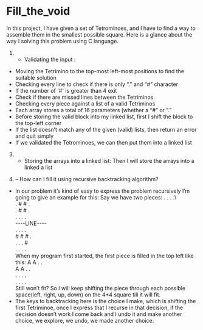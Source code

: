 # Fill_the_void
In this project, I have given a set of Tetrominoes, and I have to find a way to assemble them in the smallest possible square. Here is a glance about the way I solving this problem using C language.

1) - Validating the input :
- Moving the Tetrimino to the top-most left-most positions to find the suitable solution
- Checking every line to check if there is only “.” and “#” character
- If the number of '#' is greater than 4 exit
- Check if there are missed lines between the Tetriminos
- Checking every piece against a list of a valid Tetriminos
- Each array stores a total of 16 parameters (whether a “#” or “.” 
- Before storing the valid block into my linked list, first I shift the block to the top-left corner
- If the list doesn’t match any of the given (valid) lists, then return an error and quit simply
- If we validated the Tetrominoes, we can then put them into a linked list

3) - Storing the arrays into a linked list:
Then I will store the arrays into a linked a list

4) – How can I fill it using recursive backtracking algorithm?
- In our problem it’s kind of easy to express the problem recursively
I’m going to give an example for this:
Say we have two pieces:
                              . . . .\                                     
                              . # # .\
                              . # # .\
                              . . . .\
                              ----LINE----\
                              . . . .\
                              # # # .\
                              . . . #\
                              . . . .\
When my program first started, the first piece is filled in the top left like this:
                              A A . .\
                              A A . .\
                              . . . .\
                              . . . .\
Still won’t fit? So I will keep shifting the piece through each possible space(left, right, up, down) on the 4*4 square till it will fit.
- The keys to backtracking here is the choice I make, which is shifting the first Tetriminoe, once I express that I recurse in that decision, if the decision doesn’t work I come back and I undo it and make another choice, we explore, we undo, we made another choice.






